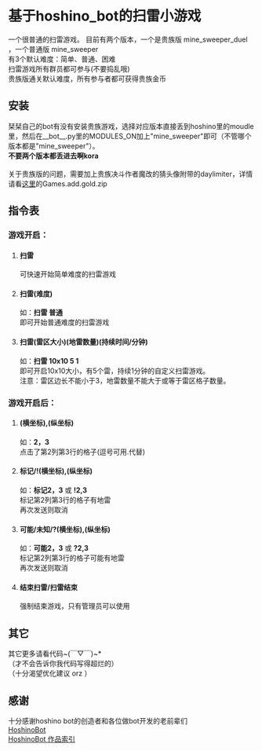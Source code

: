 # 基于hoshino_bot的扫雷小游戏
一个很普通的扫雷游戏。
目前有两个版本，一个是贵族版 mine_sweeper_duel ，一个普通版 mine_sweeper <br>
有3个默认难度：简单、普通、困难<br>
扫雷游戏所有群员都可参与(不要捣乱哦)<br>
贵族版通关默认难度，所有参与者都可获得贵族金币
## 安装
栞栞自己的bot有没有安装贵族游戏，选择对应版本直接丢到hoshino里的moudle里，然后在__bot__.py里的MODULES_ON加上"mine_sweeper"即可（不管哪个版本都是"mine_sweeper"）。<br>
**不要两个版本都丢进去啊kora**<br><br>
关于贵族版的问题，需要加上贵族决斗作者魔改的猜头像附带的daylimiter，详情请看[这里](https://github.com/Rs794613/PcrDuel/releases)的Games.add.gold.zip

## 指令表
### 游戏开启：
1. #### 扫雷<br>
	可快速开始简单难度的扫雷游戏
2. #### 扫雷(难度)<br>
	如：**扫雷 普通**<br>
	即可开始普通难度的扫雷游戏
3. #### 扫雷(雷区大小)(地雷数量)(持续时间/分钟)<br>
	如：**扫雷 10x10 5 1**<br>
	即可开启10x10大小，有5个雷，持续1分钟的自定义扫雷游戏。<br>
	注意：雷区边长不能小于3，地雷数量不能大于或等于雷区格子数量。
### 游戏开启后：
1. #### (横坐标),(纵坐标)<br>
	如：**2，3**<br>
	点击了第2列第3行的格子(逗号可用.代替)
2. #### 标记/!(横坐标),(纵坐标)<br>
	如：**标记2，3** 或 **!2,3**<br>
	标记第2列第3行的格子有地雷<br>
	再次发送则取消
3. #### 可能/未知/?(横坐标),(纵坐标)<br>
	如：**可能2，3** 或 **?2,3**<br>
	标记第2列第3行的格子可能有地雷<br>
	再次发送则取消
4. #### 结束扫雷/扫雷结束<br>
	强制结束游戏，只有管理员可以使用

## 其它
其它更多请看代码~(￣▽￣)~*<br>
（才不会告诉你我代码写得超烂的）<br>
（十分渴望优化建议 orz ）

## 感谢
十分感谢hoshino bot的创造者和各位做bot开发的老前辈们<br>
[HoshinoBot](https://github.com/Ice-Cirno/HoshinoBot)<br>
[HoshinoBot 作品索引](https://github.com/pcrbot/HoshinoBot-plugins-index)
